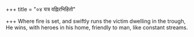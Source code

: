 +++
title = "०४ यत्र वह्निरभिहितो"

+++
Where fire is set, and swiftly runs the victim dwelling in the trough,  
     He wins, with heroes in his home, friendly to man, like constant streams.
